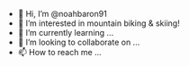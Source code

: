 - 👋 Hi, I’m @noahbaron91
- 👀 I’m interested in mountain biking & skiing!
- 🌱 I’m currently learning ...
- 💞️ I’m looking to collaborate on ...
- 📫 How to reach me ...

<!---
noahbaron91/noahbaron91 is a ✨ special ✨ repository because its `README.md` (this file) appears on your GitHub profile.
You can click the Preview link to take a look at your changes.
--->
